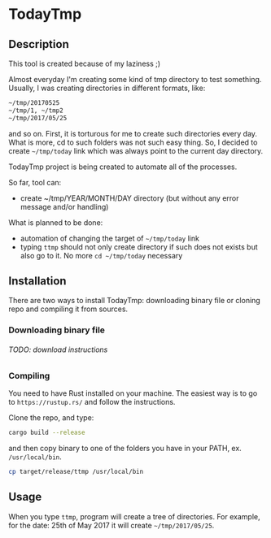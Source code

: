 # TodayTmp

## Description

This tool is created because of my laziness ;)

Almost everyday I'm creating some kind of tmp directory to test something. Usually, I was creating directories in different formats, like:
```bash
~/tmp/20170525
~/tmp/1, ~/tmp2
~/tmp/2017/05/25
```
and so on. First, it is torturous for me to create such directories every day. What is more, cd to such folders was not such easy thing.
So, I decided to create `~/tmp/today` link which was always point to the current day directory.

TodayTmp project is being created to automate all of the processes.
 
So far, tool can:
* create ~/tmp/YEAR/MONTH/DAY directory (but without any error message and/or handling)

What is planned to be done:
* automation of changing the target of `~/tmp/today` link
* typing `ttmp` should not only create directory if such does not exists but also go to it. No more `cd ~/tmp/today` necessary


## Installation

There are two ways to install TodayTmp: downloading binary file or cloning repo and compiling 
it from sources.

### Downloading binary file

###### TODO: download instructions

### Compiling

You need to have Rust installed on your machine. The easiest way is to go to `https://rustup.rs/` 
and follow the instructions.
 
Clone the repo, and type:

```bash
cargo build --release
```

and then copy binary to one of the folders you have in your PATH, ex. `/usr/local/bin`.

```bash
cp target/release/ttmp /usr/local/bin
```

## Usage

When you type `ttmp`, program will create a tree of directories. For example, for the date: 25th of May 2017 it will create 
`~/tmp/2017/05/25`.
